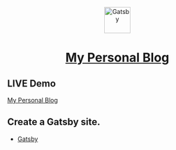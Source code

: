 <p align="center">
  <a href="https://www.gatsbyjs.org">
    <img alt="Gatsby" src="https://www.gatsbyjs.org/monogram.svg" width="60" />
  </a>
</p>
<h1 align="center">
  <a href="https://thirsty-newton-99b747.netlify.com/">
    My Personal Blog
  </a>
</h1>

## LIVE Demo

[My Personal Blog](https://xenodochial-brahmagupta-f01f9d.netlify.com/)

## Create a Gatsby site.

+ [Gatsby](https://www.gatsbyjs.org/)
